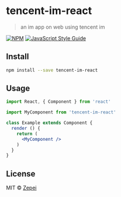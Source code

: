 # tencent-im-react

> an im app on web using tencent im

[![NPM](https://img.shields.io/npm/v/tencent-im-react.svg)](https://www.npmjs.com/package/tencent-im-react) [![JavaScript Style Guide](https://img.shields.io/badge/code_style-standard-brightgreen.svg)](https://standardjs.com)

## Install

```bash
npm install --save tencent-im-react
```

## Usage

```jsx
import React, { Component } from 'react'

import MyComponent from 'tencent-im-react'

class Example extends Component {
  render () {
    return (
      <MyComponent />
    )
  }
}
```

## License

MIT © [Zepei](https://github.com/Zepei)
